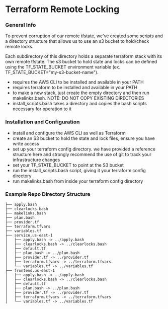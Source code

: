 # Terraform Remote Locking

### General Info

To prevent corruption of our remote tfstate, we've created some scripts and a directory structure that allows us to use an s3 bucket to hold/check remote locks.

Each subdirectory of this directory holds a separate terraform stack with its own remote tfstate. The s3 bucket to hold state and locks can be defined using the TF_STATE_BUCKET environment variable (ex. TF_STATE_BUCKET="my-s3-bucket-name").

* requires the AWS CLI to be installed and available in your PATH
* requires terraform to be installed and available in your PATH
* to make a new stack, just create the empty directory and then run makelinks.bash. NOTE: DO NOT COPY EXISTING DIRECTORIES
* install_scripts.bash takes a directory and copies the bash scripts necessary for operation to it

### Installation and Configuration

* install and configure the AWS CLI as well as Terraform
* create an S3 bucket to hold the state and lock files, ensure you have write access
* set up your terraform config directory. we have provided a reference structure here and strongly recommend the use of git to track your infrastructure changes
* set your TF_STATE_BUCKET to point at the S3 bucket
* run the install_scripts.bash script, giving it your terraform config directory
* run makelinks.bash from inside your terraform config directory

### Example Repo Directory Structure

    ├── apply.bash
    ├── clearlocks.bash
    ├── makelinks.bash
    ├── plan.bash
    ├── provider.tf
    ├── terraform.tfvars
    ├── variables.tf
    ├── service.us-east-1
    │   ├── apply.bash -> ../apply.bash
    │   ├── clearlocks.bash -> ../clearlocks.bash
    │   ├── default.tf
    │   ├── plan.bash -> ../plan.bash
    │   ├── provider.tf -> ../provider.tf
    │   ├── terraform.tfvars -> ../terraform.tfvars
    │   └── variables.tf -> ../variables.tf
    ├── frontend.us-east-1
    │   ├── apply.bash -> ../apply.bash
    │   ├── clearlocks.bash -> ../clearlocks.bash
    │   ├── default.tf
    │   ├── plan.bash -> ../plan.bash
    │   ├── provider.tf -> ../provider.tf
    │   ├── terraform.tfvars -> ../terraform.tfvars
    │   └── variables.tf -> ../variables.tf

